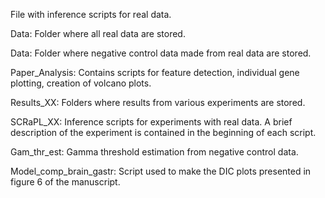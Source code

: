 File with inference scripts for real data.

Data: Folder where all real data are stored.

Data: Folder where negative control data made from real data are stored.

Paper_Analysis: Contains scripts for feature detection, individual gene plotting, creation of volcano plots. 

Results_XX: Folders where results from various experiments are stored.

SCRaPL_XX: Inference scripts for experiments with real data. A brief description of the experiment is contained in the beginning of each script. 

Gam_thr_est: Gamma threshold estimation from negative control data. 

Model_comp_brain_gastr: Script used to make the DIC plots presented in figure 6 of the manuscript.
